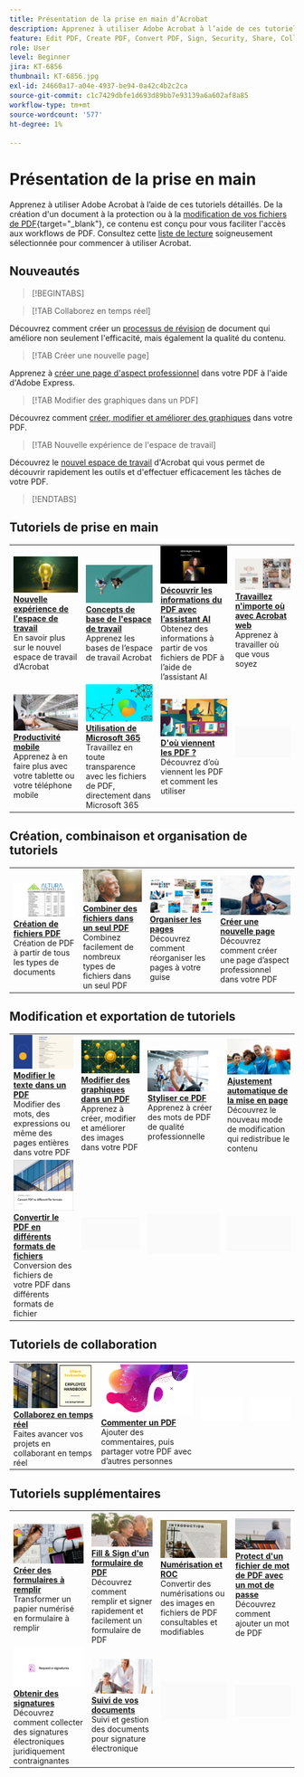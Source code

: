 ```yaml
---
title: Présentation de la prise en main d’Acrobat
description: Apprenez à utiliser Adobe Acrobat à l’aide de ces tutoriels détaillés de 1 à 2 minutes
feature: Edit PDF, Create PDF, Convert PDF, Sign, Security, Share, Collaboration, Workspace
role: User
level: Beginner
jira: KT-6856
thumbnail: KT-6856.jpg
exl-id: 24660a17-a04e-4937-be94-0a42c4b2c2ca
source-git-commit: c1c7429dbfe1d693d89bb7e93139a6a602af8a85
workflow-type: tm+mt
source-wordcount: '577'
ht-degree: 1%

---
```


# Présentation de la prise en main

Apprenez à utiliser Adobe Acrobat à l’aide de ces tutoriels détaillés. De la création d&#39;un document à la protection ou à la [modification de vos fichiers de PDF](https://www.adobe.com/fr/acrobat/online/pdf-editor.html){target="_blank"}, ce contenu est conçu pour vous faciliter l&#39;accès aux workflows de PDF. Consultez cette [liste de lecture](https://experienceleague.adobe.com/en/playlists/acrobat-get-started-business-users) soigneusement sélectionnée pour commencer à utiliser Acrobat.

## Nouveautés

>[!BEGINTABS]

>[!TAB Collaborez en temps réel]

Découvrez comment créer un [processus de révision](collaborate.md) de document qui améliore non seulement l&#39;efficacité, mais également la qualité du contenu.

>[!TAB Créer une nouvelle page]

Apprenez à [créer une page d&#39;aspect professionnel](add-custom-page.md) dans votre PDF à l&#39;aide d&#39;Adobe Express.

>[!TAB Modifier des graphiques dans un PDF]

Découvrez comment [créer, modifier et améliorer des graphiques](edit-graphics.md) dans votre PDF.

>[!TAB Nouvelle expérience de l&#39;espace de travail]

Découvrez le [nouvel espace de travail](new-workspace.md) d&#39;Acrobat qui vous permet de découvrir rapidement les outils et d&#39;effectuer efficacement les tâches de votre PDF.

>[!ENDTABS]

## Tutoriels de prise en main

<!-- CARDS

* https://experienceleague.adobe.com/en/docs/document-cloud-learn/acrobat-learning/getting-started/new-workspace
  {title = New workspace experience}
  {description = Learn about the new workspace in Acrobat}
  {cta = Watch}
  {image = https://experienceleague.adobe.com/en/docs/document-cloud-learn/acrobat-learning/getting-started/media_1fd7846c8083ccd0da406c6abf96fe746d9b4539e.png?width=2000&format=webply&optimize=medium}
* https://experienceleague.adobe.com/en/docs/document-cloud-learn/acrobat-learning/getting-started/get-to-know-the-acrobat-dc-interface
  {title = Workspace basics}
  {description = Learn the basics of the Acrobat workspace}
  {cta = Watch}
  {image = https://experienceleague.adobe.com/en/docs/document-cloud-learn/acrobat-learning/getting-started/media_1829b23b3d26ba9ab2687a87be27ecf1b2adde71e.png?width=2000&format=webply&optimize=medium}
* https://experienceleague.adobe.com/en/docs/experience-manager-learn/getting-started-wknd-tutorial-develop/overview 
   { image = "https://cdn.experienceleague.adobe.com/thumbs/example.png" }
* https://experienceleague.adobe.com/en/docs/journey-optimizer/using/get-started/user-interface

-->

<table style="table-layout:fixed">
<tr>
  <td>
    <a href="new-workspace.md">
      <img alt="Nouvelle expérience de l’espace de travail" src="../assets/new-workspace.png" />
    </a>
    <div>
    <a href="new-workspace.md"><strong>Nouvelle expérience de l'espace de travail</strong></a>
    </div>
    En savoir plus sur le nouvel espace de travail d’Acrobat
    <br>
  </td>
  <td>
    <a href="get-to-know-the-acrobat-dc-interface.md">
      <img alt="Espace de travail – Principes de base" src="../assets/workspace-basics.png" />
    </a>
    <div>
    <a href="get-to-know-the-acrobat-dc-interface.md"><strong>Concepts de base de l'espace de travail</strong></a>
    </div>
    Apprenez les bases de l’espace de travail Acrobat
    <br>
  </td>
  <td>
    <a href="ai-assistant.md">
      <img alt="Découvrir les informations d’un PDF avec l’assistant AI" src="../assets/ai-assistant.png" />
    </a>
    <div>
    <a href="ai-assistant.md"><strong>Découvrir les informations du PDF avec l’assistant AI</strong></a>
    </div>
    Obtenez des informations à partir de vos fichiers de PDF à l’aide de l’assistant AI
    <br>
  </td>
  <td>
    <a href="acrobatweb.md">
      <img alt="Travaillez n’importe où avec Acrobat Web" src="../assets/acrobat-web.png" />
    </a>
    <div>
    <a href="acrobatweb.md"><strong>Travaillez n'importe où avec Acrobat web</strong></a>
    </div>
    Apprenez à travailler où que vous soyez
    <br>
  </td>
</tr>
<tr>
  <td>
    <a href="productivity.md">
      <img alt="Productivité mobile" src="../assets/productivity.png" />
    </a>
    <div>
    <a href="productivity.md"><strong>Productivité mobile</strong></a>
    </div>
    Apprenez à en faire plus avec votre tablette ou votre téléphone mobile
    <br>
  </td>
    <td>
      <a href="../integrate/integrate-overview.md#microsoft">
        <img alt="Utilisation de Microsoft 365" src="../assets/microsoft-365.png" />
      </a>
      <div>
      <a href="../integrate/integrate-overview.md#microsoft"><strong>Utilisation de Microsoft 365</strong></a>
      </div>
      Travaillez en toute transparence avec les fichiers de PDF, directement dans Microsoft 365
      <br> 
    </td>
    <td>
      <a href="where-do-pdfs-come-from.md">
        <img alt="D&apos;où viennent les PDF ?" src="../assets/where-pdfs.png" />
      </a>
      <div>
      <a href="where-do-pdfs-come-from.md"><strong>D'où viennent les PDF ?</strong></a>
      </div>
      Découvrez d’où viennent les PDF et comment les utiliser
      <br>
    </td>
    <td>
    <img alt="Espaceur" src="../assets/Grayspacer.png" />
      <div>
      <br>
    </td>
  </tr>
  </table>

## Création, combinaison et organisation de tutoriels

<table style="table-layout:fixed">
  <tr>
    <td>
      <a href="create-pdf.md">
        <img alt="Création de fichiers de PDF" src="../assets/create.png" />
      </a>
      <div>
      <a href="create-pdf.md"><strong>Création de fichiers PDF</strong></a>
      </div>
      Création de PDF à partir de tous les types de documents
      <br>
    </td>
    <td>
      <a href="combine-to-pdf.md">
        <img alt="Combiner des fichiers dans un seul PDF" src="../assets/combine.png" />
      </a>
      <div>
      <a href="combine-to-pdf.md"><strong>Combiner des fichiers dans un seul PDF</strong></a>
      </div>
      Combinez facilement de nombreux types de fichiers dans un seul PDF
      <br>
    </td>
    <td>
      <a href="organize.md">
        <img alt="Organiser des pages" src="../assets/organize-pages.png" />
      </a>
      <div>
      <a href="organize.md"><strong>Organiser les pages</strong></a>
      </div>
      Découvrez comment réorganiser les pages à votre guise
      <br>
    </td>
    <td>
      <a href="add-custom-page.md">
        <img alt="Créer une nouvelle page" src="../assets/design.png" />
      </a>
      <div>
      <a href="add-custom-page.md"><strong>Créer une nouvelle page</strong></a>
      </div>
     Découvrez comment créer une page d’aspect professionnel dans votre PDF
      <br>
    </td>
  </tr>
  </table>

## Modification et exportation de tutoriels

<table style="table-layout:fixed">
  <tr>
    <td>
      <a href="edit-pdf.md">
        <img alt="Modification de texte dans un PDF" src="../assets/edit-text.png" />
      </a>
      <div>
      <a href="edit-pdf.md"><strong>Modifier le texte dans un PDF</strong></a>
      </div>
      Modifier des mots, des expressions ou même des pages entières dans votre PDF
      <br>
    </td>
    <td>
      <a href="edit-graphics.md">
        <img alt="Modification de graphiques dans un PDF" src="../assets/edit-graphics.png" />
      </a>
      <div>
      <a href="edit-graphics.md"><strong>Modifier des graphiques dans un PDF</strong></a>
      </div>
      Apprenez à créer, modifier et améliorer des images dans votre PDF
      <br>
    </td>
    <td>
      <a href="stylize-this-pdf.md">
        <img alt="Styliser ce PDF" src="../assets/stylize-pdf.png" />
      </a>
      <div>
      <a href="stylize-this-pdf.md"><strong>Styliser ce PDF</strong></a>
      </div>
      Apprenez à créer des mots de PDF de qualité professionnelle
      <br>
    </td>
   <td>
      <a href="auto-adjust-layout.md">
        <img alt="Ajustement automatique de la mise en page" src="../assets/auto-adjust.png" />
      </a>
      <div>
      <a href="auto-adjust-layout.md"><strong>Ajustement automatique de la mise en page</strong></a>
      </div>
      Découvrez le nouveau mode de modification qui redistribue le contenu
      <br>
    </td>
  </tr>
    <td>
      <a href="export-pdf.md">
        <img alt="Conversion du PDF en différents formats de fichier" src="../assets/convert.png" />
      </a>
      <div>
      <a href="export-pdf.md"><strong>Convertir le PDF en différents formats de fichiers</strong></a>
      </div>
      Conversion des fichiers de votre PDF dans différents formats de fichier
      <br>
    </td>
    <td>
   <img alt="Espaceur" src="../assets/Grayspacer.png" />
    <div>
    <br>
  </td>
  <td>
   <img alt="Espaceur" src="../assets/Grayspacer.png" />
    <div>
    <br>
  </td>
   <td>
   <img alt="Espaceur" src="../assets/Grayspacer.png" />
    <div>
    <br>
  </td>
</tr>
</table>

## Tutoriels de collaboration

<table style="table-layout:fixed">
  <tr>
    <td>
      <a href="collaborate.md">
        <img alt="Collaborez en temps réel" src="../assets/collaborate.png" />
      </a>
      <div>
      <a href="collaborate.md"><strong>Collaborez en temps réel</strong></a>
      </div>
      Faites avancer vos projets en collaborant en temps réel
    </td>
    <td>
      <a href="comment-on-pdf-files.md">
        <img alt="Commenter un PDF" src="../assets/comment.png" />
      </a>
      <div>
      <a href="comment-on-pdf-files.md"><strong>Commenter un PDF</strong></a>
      </div>
      Ajouter des commentaires, puis partager votre PDF avec d’autres personnes
      <br>
    </td>
    <td>
    <img alt="Espaceur" src="../assets/Whitespacer.png" />
      <div>
      <br>
    </td>
    <td>
    <img alt="Espaceur" src="../assets/Whitespacer.png" />
      <div>
      <br>
    </td>
</tr>
</table>

## Tutoriels supplémentaires

<table style="table-layout:fixed">
<tr>
  <td>
    <a href="create-fillable-forms.md">
      <img alt="Création de formulaires à remplir" src="../assets/fillable-forms.png" />
    </a>
    <div>
      <a href="create-fillable-forms.md"><strong>Créer des formulaires à remplir</strong></a>
      </div>
      Transformer un papier numérisé en formulaire à remplir
      <br>
  </td>
  <td>
    <a href="fill-and-sign.md">
      <img alt="Fill &amp; Sign d’un formulaire de PDF" src="../assets/fill-sign.png" />
    </a>
    <div>
    <a href="fill-and-sign.md"><strong>Fill &amp; Sign d'un formulaire de PDF</strong></a>
    </div>
    Découvrez comment remplir et signer rapidement et facilement un formulaire de PDF
    <br>
  </td>
  <td>
    <a href="scan-and-ocr.md">
      <img alt="Numérisation et ROC" src="../assets/scan.png" />
    </a>
    <div>
    <a href="scan-and-ocr.md"><strong>Numérisation et ROC</strong></a>
    </div>
    Convertir des numérisations ou des images en fichiers de PDF consultables et modifiables
    <br>
  </td>
  <td>
    <a href="password-protect.md">
      <img alt="Protect d’un fichier de mot de PDF avec un mot de passe" src="../assets/protect.png" />
    </a>
    <div>
    <a href="password-protect.md"><strong>Protect d'un fichier de mot de PDF avec un mot de passe</strong></a>
    </div>
    Découvrez comment ajouter un mot de PDF
    <br>
  </td>
</tr>
<tr>
  <td>
    <a href="signatures.md">
      <img alt="Obtenir des signatures" src="../assets/signatures.png" />
    </a>
    <div>
    <a href="signatures.md"><strong>Obtenir des signatures</strong></a>
    </div>
    Découvrez comment collecter des signatures électroniques juridiquement contraignantes
    <br>
  </td>
  <td>
    <a href="track.md">
      <img alt="Suivi de vos documents" src="../assets/track.png" />
    </a>
    <div>
    <a href="track.md"><strong>Suivi de vos documents</strong></a>
    </div>
    Suivi et gestion des documents pour signature électronique
    <br>
  </td>
  <td>
   <img alt="Espaceur" src="../assets/Grayspacer.png" />
    <div>
    <br>
  </td>
  <td>
   <img alt="Espaceur" src="../assets/Grayspacer.png" />
    <div>
    <br>
  </td>
</tr>
</table>
